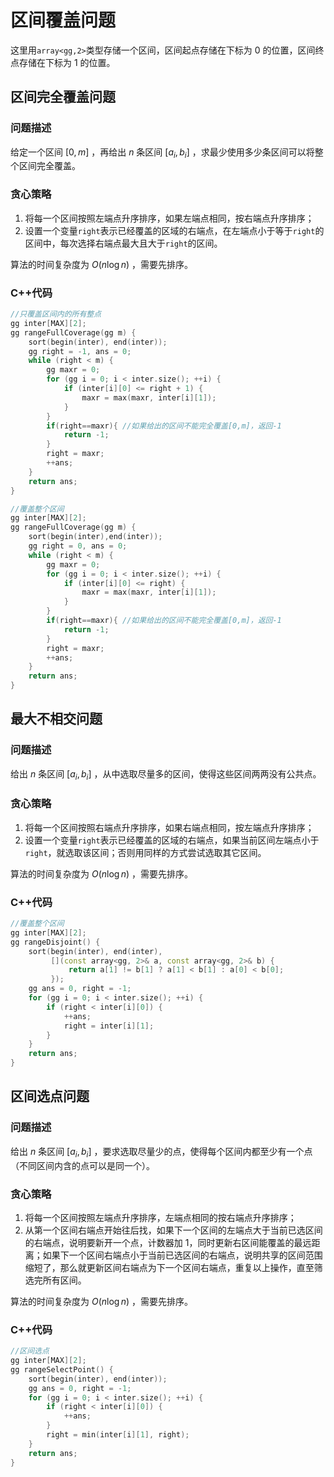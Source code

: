 # 区间覆盖问题

这里用`array<gg,2>`类型存储一个区间，区间起点存储在下标为 0 的位置，区间终点存储在下标为 1 的位置。

## 区间完全覆盖问题

### 问题描述

给定一个区间 $[0,m]$ ，再给出 $n$ 条区间 $[a_i,b_i]$ ，求最少使用多少条区间可以将整个区间完全覆盖。

### 贪心策略

1. 将每一个区间按照左端点升序排序，如果左端点相同，按右端点升序排序；
2. 设置一个变量`right`表示已经覆盖的区域的右端点，在左端点小于等于`right`的区间中，每次选择右端点最大且大于`right`的区间。

算法的时间复杂度为 $O(n\log n)$ ，需要先排序。

### C++代码

```cpp
//只覆盖区间内的所有整点
gg inter[MAX][2];
gg rangeFullCoverage(gg m) {
    sort(begin(inter), end(inter));
    gg right = -1, ans = 0;
    while (right < m) {
        gg maxr = 0;
        for (gg i = 0; i < inter.size(); ++i) {
            if (inter[i][0] <= right + 1) {
                maxr = max(maxr, inter[i][1]);
            }
        }
        if(right==maxr){ //如果给出的区间不能完全覆盖[0,m]，返回-1
            return -1;
        }
        right = maxr;
        ++ans;
    }
    return ans;
}
```

```cpp
//覆盖整个区间
gg inter[MAX][2];
gg rangeFullCoverage(gg m) {
    sort(begin(inter),end(inter));
    gg right = 0, ans = 0;
    while (right < m) {
        gg maxr = 0;
        for (gg i = 0; i < inter.size(); ++i) {
            if (inter[i][0] <= right) {
                maxr = max(maxr, inter[i][1]);
            }
        }
        if(right==maxr){ //如果给出的区间不能完全覆盖[0,m]，返回-1
            return -1;
        }
        right = maxr;
        ++ans;
    }
    return ans;
}
```

## 最大不相交问题

### 问题描述

给出 $n$ 条区间 $[a_i,b_i]$ ，从中选取尽量多的区间，使得这些区间两两没有公共点。

### 贪心策略

1. 将每一个区间按照右端点升序排序，如果右端点相同，按左端点升序排序；
2. 设置一个变量`right`表示已经覆盖的区域的右端点，如果当前区间左端点小于`right`，就选取该区间；否则用同样的方式尝试选取其它区间。

算法的时间复杂度为 $O(n\log n)$ ，需要先排序。

### C++代码

```cpp
//覆盖整个区间
gg inter[MAX][2];
gg rangeDisjoint() {
    sort(begin(inter), end(inter),
         [](const array<gg, 2>& a, const array<gg, 2>& b) {
             return a[1] != b[1] ? a[1] < b[1] : a[0] < b[0];
         });
    gg ans = 0, right = -1;
    for (gg i = 0; i < inter.size(); ++i) {
        if (right < inter[i][0]) {
            ++ans;
            right = inter[i][1];
        }
    }
    return ans;
}
```

## 区间选点问题

### 问题描述

给出 $n$ 条区间 $[a_i,b_i]$ ，要求选取尽量少的点，使得每个区间内都至少有一个点（不同区间内含的点可以是同一个）。

### 贪心策略

1. 将每一个区间按照左端点升序排序，左端点相同的按右端点升序排序；
2. 从第一个区间右端点开始往后找，如果下一个区间的左端点大于当前已选区间的右端点，说明要新开一个点，计数器加 1，同时更新右区间能覆盖的最远距离；如果下一个区间右端点小于当前已选区间的右端点，说明共享的区间范围缩短了，那么就更新区间右端点为下一个区间右端点，重复以上操作，直至筛选完所有区间。

算法的时间复杂度为 $O(n\log n)$ ，需要先排序。

### C++代码

```cpp
//区间选点
gg inter[MAX][2];
gg rangeSelectPoint() {
    sort(begin(inter), end(inter));
    gg ans = 0, right = -1;
    for (gg i = 0; i < inter.size(); ++i) {
        if (right < inter[i][0]) {
            ++ans;
        }
        right = min(inter[i][1], right);
    }
    return ans;
}
```

